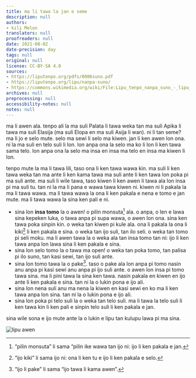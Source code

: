 ```yaml
---
title: ma li tawa la jan o seme
description: null
authors:
- kili Melon
translators: null
proofreaders: null
date: 2021-08-02
date-precision: day
tags: null
original: null
license: CC-BY-SA 4.0
sources:
- https://liputenpo.org/pdfs/0006suno.pdf
- https://liputenpo.org/lipu/nanpa-suno/
- https://commons.wikimedia.org/wiki/File:Lipu_tenpo_nanpa_suno_-_lipu_awen.png
archives: null
preprocessing: null
accessibility-notes: null
notes: null
---
```


ma li awen ala. tenpo ali la ma suli Palata li tawa weka tan ma suli Apika li tawa ma suli Elasija (ma suli Elopa en ma suli Asija li wan). ni li tan seme? ma li jo e selo mute. selo ma sewi li selo ma kiwen. jan li ken awen lon ona. ni la ma suli en telo suli li lon. lon anpa ona la selo ma ko li lon li ken tawa sama telo. lon anpa ona la selo ma insa en insa ma telo en insa ma kiwen li lon.

tenpo mute la ma li tawa lili, taso ona li ken tawa wawa kin. ma suli li ken tawa weka tan ma ante li ken kama tawa ma suli ante li ken tawa lon poka pi ma suli ante. ma suli li wile tawa, taso kiwen li ken awen li tawa ala lon insa pi ma suli tu. tan ni la ma li pana e wawa tawa kiwen ni. kiwen ni li pakala la ma li tawa wawa. ma li tawa wawa la ona li ken pakala e nena e tomo e jan mute. ma li tawa wawa la sina ken pali e ni.

- sina lon **insa tomo** la o awen! o pilin monsuta[^1] ala. o anpa, o len e lawa sina kepeken luka, o tawa anpa pi supa wawa, o awen lon ona. sina ken tawa poka sinpin kin. o weka tan kiwen pi kule ala. ona li pakala la ona li kiki[^2] li ken pakala e sina. o weka tan ijo suli, tan ilo seli. o weka tan tomo pi seli moku. ma li awen tawa la o weka ala tan insa tomo tan ni: ijo li ken tawa anpa lon lawa sina li ken pakala e sina.
- sina lon selo tomo la o tawa ma open! o weka tan poka tomo, tan palisa pi ilo suno, tan kasi sewi, tan ijo suli ante.
- sina lon tomo tawa la o pake[^3]. taso o pake ala lon anpa pi tomo nasin anu anpa pi kasi sewi anu anpa pi ijo suli ante. o awen lon insa pi tomo tawa sina. ma li pini tawa la sina ken tawa. nasin pakala en kiwen en ijo ante li ken pakala e sina. tan ni la o lukin pona e ijo ali.
- sina lon nena suli anu ma nena la kiwen en kasi sewi en ko ma li ken tawa anpa lon sina. tan ni la o lukin pona e ijo ali.
- sina lon poka pi telo suli la o weka tan telo suli. ma li tawa la telo suli li ken tawa kin li ken pali e sinpin telo suli li ken pakala e jan.

sina wile sona e ijo mute ante la o lukin e lipu tan kulupu lawa pi ma sina.

![lipu awen](https://upload.wikimedia.org/wikipedia/commons/5/56/Lipu_tenpo_nanpa_suno_-_lipu_awen.png)

[^1]: “pilin monsuta” li sama “pilin ike wawa
tan ijo ni: ijo li ken pakala e jan.
[^2]: “ijo kiki” li sama ijo ni: ona li ken tu e
ijo li ken pakala e selo.
[^3]: “ijo li pake” li sama “ijo tawa li kama
awen”.